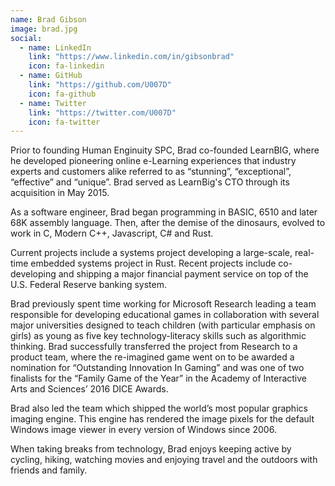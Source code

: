 ```yaml
---
name: Brad Gibson
image: brad.jpg
social:
  - name: LinkedIn
    link: "https://www.linkedin.com/in/gibsonbrad"
    icon: fa-linkedin
  - name: GitHub
    link: "https://github.com/U007D"
    icon: fa-github
  - name: Twitter
    link: "https://twitter.com/U007D"
    icon: fa-twitter
---
```

Prior to founding Human Enginuity SPC, Brad co-founded LearnBIG, where he developed pioneering online e-Learning experiences that industry experts and customers alike referred to as “stunning”, “exceptional”, “effective” and “unique”. Brad served as LearnBig's CTO through its acquisition in May 2015.

As a software engineer, Brad began programming in BASIC, 6510 and later 68K assembly language. Then, after the demise of the dinosaurs, evolved to work in C, Modern C++, Javascript, C# and Rust.

Current projects include a systems project developing a large-scale, real-time embedded systems project in Rust. Recent projects include co-developing and shipping a major financial payment service on top of the U.S. Federal Reserve banking system.

Brad previously spent time working for Microsoft Research leading a team responsible for developing educational games in collaboration with several major universities designed to teach children (with particular emphasis on girls) as young as five key technology-literacy skills such as algorithmic thinking. Brad successfully transferred the project from Research to a product team, where the re-imagined game went on to be awarded a nomination for “Outstanding Innovation In Gaming” and was one of two finalists for the “Family Game of the Year” in the Academy of Interactive Arts and Sciences’ 2016 DICE Awards.

Brad also led the team which shipped the world’s most popular graphics imaging engine. This engine has rendered the image pixels for the default Windows image viewer in every version of Windows since 2006.

When taking breaks from technology, Brad enjoys keeping active by cycling, hiking, watching movies and enjoying travel and the outdoors with friends and family.